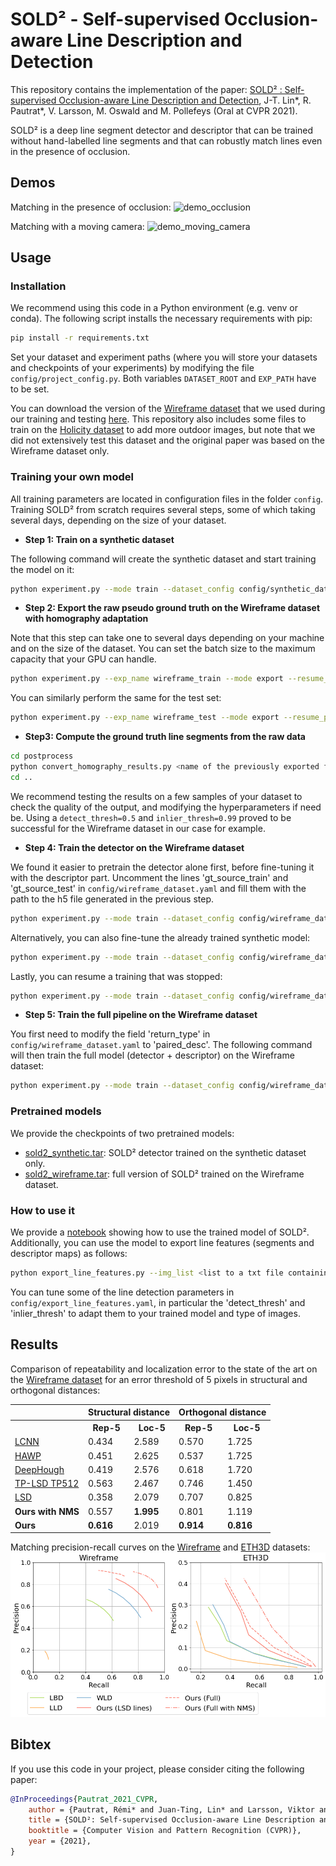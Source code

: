 # SOLD² - Self-supervised Occlusion-aware Line Description and Detection

This repository contains the implementation of the paper: [SOLD² : Self-supervised Occlusion-aware Line Description and Detection](https://arxiv.org), J-T. Lin*, R. Pautrat*, V. Larsson, M. Oswald and M. Pollefeys (Oral at CVPR 2021).

SOLD² is a deep line segment detector and descriptor that can be trained without hand-labelled line segments and that can robustly match lines even in the presence of occlusion.

## Demos

Matching in the presence of occlusion:
![demo_occlusion](assets/videos/demo_occlusion.gif)

Matching with a moving camera:
![demo_moving_camera](assets/videos/demo_moving_camera.gif)

## Usage

### Installation

We recommend using this code in a Python environment (e.g. venv or conda). The following script installs the necessary requirements with pip:
```bash
pip install -r requirements.txt
```

Set your dataset and experiment paths (where you will store your datasets and checkpoints of your experiments) by modifying the file `config/project_config.py`. Both variables `DATASET_ROOT` and `EXP_PATH` have to be set.

You can download the version of the [Wireframe dataset](https://github.com/huangkuns/wireframe) that we used during our training and testing [here](https://www.polybox.ethz.ch/index.php/s/IfdEf7RoHol7jeg). This repository also includes some files to train on the [Holicity dataset](https://holicity.io/) to add more outdoor images, but note that we did not extensively test this dataset and the original paper was based on the Wireframe dataset only.

### Training your own model

All training parameters are located in configuration files in the folder `config`. Training SOLD² from scratch requires several steps, some of which taking several days, depending on the size of your dataset.

- <b>Step 1: Train on a synthetic dataset</b>

The following command will create the synthetic dataset and start training the model on it:
```bash
python experiment.py --mode train --dataset_config config/synthetic_dataset.yaml --model_config config/train_detector.yaml --exp_name sold2_synth
```

- <b>Step 2: Export the raw pseudo ground truth on the Wireframe dataset with homography adaptation</b>

Note that this step can take one to several days depending on your machine and on the size of the dataset. You can set the batch size to the maximum capacity that your GPU can handle.
```bash
python experiment.py --exp_name wireframe_train --mode export --resume_path <path to your previously trained sold2_synth> --model_config config/train_detector.yaml --dataset_config config/wireframe_dataset.yaml --checkpoint_name <name of the best checkpoint> --export_dataset_mode train --export_batch_size 4
```

You can similarly perform the same for the test set:
```bash
python experiment.py --exp_name wireframe_test --mode export --resume_path <path to your previously trained sold2_synth> --model_config config/train_detector.yaml --dataset_config config/wireframe_dataset.yaml --checkpoint_name <name of the best checkpoint> --export_dataset_mode test --export_batch_size 4
```

- <b>Step3: Compute the ground truth line segments from the raw data</b>

```bash
cd postprocess
python convert_homography_results.py <name of the previously exported file (e.g. "wireframe_train.h5")> <name of the new data with extracted line segments (e.g. "wireframe_train_gt.h5")> config/export_line_features.yaml
cd ..
```

We recommend testing the results on a few samples of your dataset to check the quality of the output, and modifying the hyperparameters if need be. Using a `detect_thresh=0.5` and `inlier_thresh=0.99` proved to be successful for the Wireframe dataset in our case for example.

- <b>Step 4: Train the detector on the Wireframe dataset</b>

We found it easier to pretrain the detector alone first, before fine-tuning it with the descriptor part.
Uncomment the lines 'gt_source_train' and 'gt_source_test' in `config/wireframe_dataset.yaml` and fill them with the path to the h5 file generated in the previous step.
```bash
python experiment.py --mode train --dataset_config config/wireframe_dataset.yaml --model_config config/train_detector.yaml --exp_name sold2_wireframe
```

Alternatively, you can also fine-tune the already trained synthetic model:
```bash
python experiment.py --mode train --dataset_config config/wireframe_dataset.yaml --model_config config/train_detector.yaml --exp_name sold2_wireframe --pretrained --pretrained_path <path ot the pre-trained sold2_synth> --checkpoint_name <name of the best checkpoint>
```

Lastly, you can resume a training that was stopped:
```bash
python experiment.py --mode train --dataset_config config/wireframe_dataset.yaml --model_config config/train_detector.yaml --exp_name sold2_wireframe --resume --resume_path <path to the  model to resume> --checkpoint_name <name of the last checkpoint>
```

- <b>Step 5: Train the full pipeline on the Wireframe dataset</b>

You first need to modify the field 'return_type' in `config/wireframe_dataset.yaml` to 'paired_desc'. The following command will then train the full model (detector + descriptor) on the Wireframe dataset:
```bash
python experiment.py --mode train --dataset_config config/wireframe_dataset.yaml --model_config config/train_full_pipeline.yaml --exp_name sold2_full_wireframe --pretrained --pretrained_path <path ot the pre-trained sold2_wireframe> --checkpoint_name <name of the best checkpoint>
```


### Pretrained models

We provide the checkpoints of two pretrained models:
- [sold2_synthetic.tar](https://www.polybox.ethz.ch/index.php/s/Lu8jWo7nMKal9yb): SOLD² detector trained on the synthetic dataset only.
- [sold2_wireframe.tar](https://www.polybox.ethz.ch/index.php/s/blOrW89gqSLoHOk): full version of SOLD² trained on the Wireframe dataset.


### How to use it

We provide a [notebook](notebooks/match_lines.ipynb) showing how to use the trained model of SOLD². Additionally, you can use the model to export line features (segments and descriptor maps) as follows:
```bash
python export_line_features.py --img_list <list to a txt file containing the path to all the images> --output_folder <path to the output folder> --checkpoint_path <path to your best checkpoint,>
```

You can tune some of the line detection parameters in `config/export_line_features.yaml`, in particular the 'detect_thresh' and 'inlier_thresh' to adapt them to your trained model and type of images. 



## Results

Comparison of repeatability and localization error to the state of the art on the [Wireframe dataset](https://github.com/huangkuns/wireframe) for an error threshold of 5 pixels in structural and orthogonal distances:

 <table style="width:100%">
  <tr>
    <th></th>
    <th colspan="2">Structural distance</th>
    <th colspan="2">Orthogonal distance</th>
  </tr>
  <tr>
    <th></th>
    <th>Rep-5</th>
    <th>Loc-5</th>
    <th>Rep-5</th>
    <th>Loc-5</th>
  </tr>
  <tr>
    <td><a href="https://github.com/zhou13/lcnn">LCNN</a></td>
    <td>0.434</td>
    <td>2.589</td>
    <td>0.570</td>
    <td>1.725</td>
  </tr>
  <tr>
    <td><a href="https://github.com/cherubicXN/hawp">HAWP</a></td>
    <td>0.451</td>
    <td>2.625</td>
    <td>0.537</td>
    <td>1.725</td>
  </tr>
  <tr>
    <td><a href="https://github.com/yanconglin/Deep-Hough-Transform-Line-Priors">DeepHough</a></td>
    <td>0.419</td>
    <td>2.576</td>
    <td>0.618</td>
    <td>1.720</td>
  </tr>
  <tr>
    <td><a href="https://github.com/Siyuada7/TP-LSD">TP-LSD TP512</a></td>
    <td>0.563</td>
    <td>2.467</td>
    <td>0.746</td>
    <td>1.450</td>
  </tr>
  <tr>
    <td><a href="https://ieeexplore.ieee.org/abstract/document/4731268">LSD</a></td>
    <td>0.358</td>
    <td>2.079</td>
    <td>0.707</td>
    <td>0.825</td>
  </tr>
  <tr>
    <td><b>Ours with NMS</b></td>
    <td>0.557</td>
    <td><b>1.995</b></td>
    <td>0.801</td>
    <td>1.119</td>
  </tr>
  <tr>
    <td><b>Ours</b></td>
    <td><b>0.616</b></td>
    <td>2.019</td>
    <td><b>0.914</b></td>
    <td><b>0.816</b></td>
  </tr>
</table>

Matching precision-recall curves on the [Wireframe](https://github.com/huangkuns/wireframe) and [ETH3D](https://www.eth3d.net/) datasets:
![pred_lines_pr_curve](assets/results/pred_lines_pr_curve.png)

## Bibtex

If you use this code in your project, please consider citing the following paper:
```bibtex
@InProceedings{Pautrat_2021_CVPR,
    author = {Pautrat, Rémi* and Juan-Ting, Lin* and Larsson, Viktor and Oswald, Martin R. and Pollefeys, Marc},
    title = {SOLD²: Self-supervised Occlusion-aware Line Description and Detection},
    booktitle = {Computer Vision and Pattern Recognition (CVPR)},
    year = {2021},
}
```
